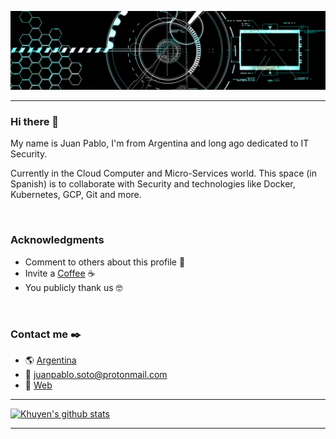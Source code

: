 ![Imagen.](/images/background-profile.png "Imagen.")

____
### Hi there 👋

My name is Juan Pablo, I'm from Argentina and long ago dedicated to IT Security.

Currently in the Cloud Computer and Micro-Services world.
This space (in Spanish) is to collaborate with Security and technologies like Docker, Kubernetes, GCP, Git and more.

&nbsp;
&nbsp;

### Acknowledgments

* Comment to others about this profile 📢
* Invite a [Coffee](https://ko-fi.com/juanpablosoto) ☕  
* You publicly thank us 🤓

&nbsp;
&nbsp;

### Contact me :black_nib:
- :earth_americas: [Argentina](https://www.google.com.ar/maps/place/Argentina/@-37.0144034,-81.6719263,4z/data=!3m1!4b1!4m5!3m4!1s0x95bccaf5f5fdc667:0x3d2f77992af00fa8!8m2!3d-38.416097!4d-63.616672)
- :envelope_with_arrow: juanpablo.soto@protonmail.com
- :link: [Web](https://juanpablosoto.com.ar)

____

[![Khuyen's github stats](https://github-readme-stats.vercel.app/api?username=parrot26&count_private=true&show_icons=true&theme=dark&hide_rank=false)](https://github.com/anuraghazra/github-readme-stats)

____

<script src='https://storage.ko-fi.com/cdn/scripts/overlay-widget.js'></script>
<script>
  kofiWidgetOverlay.draw('juanpablosoto', {
    'type': 'floating-chat',
    'floating-chat.donateButton.text': 'Support me',
    'floating-chat.donateButton.background-color': '#ff5f5f',
    'floating-chat.donateButton.text-color': '#fff'
  });
</script>

